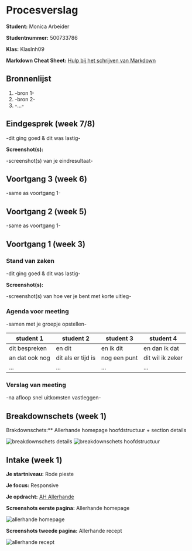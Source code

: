 # Procesverslag
**Student:** Monica Arbeider

**Studentnummer:** 500733786

**Klas:** KlasInh09

**Markdown Cheat Sheet:** [Hulp bij het schrijven van Markdown](https://github.com/adam-p/markdown-here/wiki/Markdown-Cheatsheet)



## Bronnenlijst
1. -bron 1-
2. -bron 2-
3. -...-



## Eindgesprek (week 7/8)

-dit ging goed & dit was lastig-

**Screenshot(s):**

-screenshot(s) van je eindresultaat-



## Voortgang 3 (week 6)

-same as voortgang 1-



## Voortgang 2 (week 5)

-same as voortgang 1-



## Voortgang 1 (week 3)

### Stand van zaken

-dit ging goed & dit was lastig-

**Screenshot(s):**

-screenshot(s) van hoe ver je bent met korte uitleg-

### Agenda voor meeting

-samen met je groepje opstellen-

| student 1      | student 2          | student 3    | student 4        |
| ---            | ---                | ---          | ---              |
| dit bespreken  | en dit             | en ik dit    | en dan ik dat    |
| an dat ook nog | dit als er tijd is | nog een punt | dit wil ik zeker |
| ...            | ...                | ...          | ...              |

### Verslag van meeting

-na afloop snel uitkomsten vastleggen-



## Breakdownschets (week 1)

Brakdownschets:** Allerhande homepage hoofdstructuur + section details

<img src="images/breakdownschets/breakdownschets-details.png" alt="breakdownschets details">

<img src="images/breakdownschets/breakdownschets-hoofdstructuur.png" alt="breakdownschets hoofdstructuur">



## Intake (week 1)

**Je startniveau:** Rode pieste

**Je focus:** Responsive

**Je opdracht:** [AH Allerhande](https://www.ah.nl/allerhande)

**Screenshots eerste pagina:** Allerhande homepage

<img src="images/case/screenshots-allerhande-homepage.png" alt="allerhande homepage">

**Screenshots tweede pagina:** Allerhande recept

<img src="images/case/screenshots-allerhande-recept.png" alt="allerhande recept">
